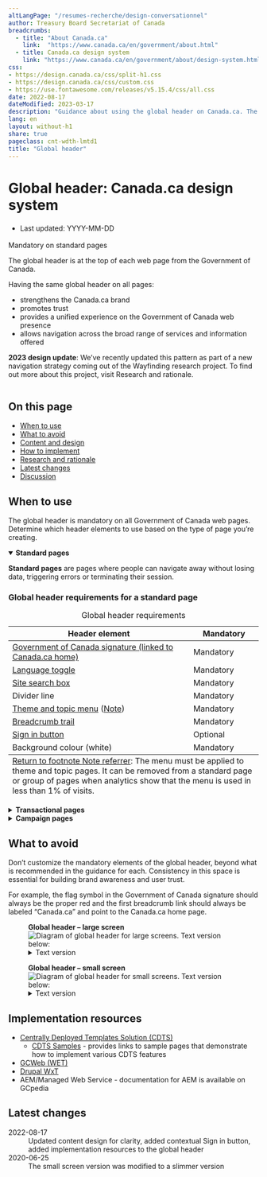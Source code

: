 ```yaml
---
altLangPage: "/resumes-recherche/design-conversationnel"
author: Treasury Board Secretariat of Canada
breadcrumbs:
  - title: "About Canada.ca"
    link:  "https://www.canada.ca/en/government/about.html"
  - title: Canada.ca design system
    link: "https://www.canada.ca/en/government/about/design-system.html"
css:
- https://design.canada.ca/css/split-h1.css
- https://design.canada.ca/css/custom.css
- https://use.fontawesome.com/releases/v5.15.4/css/all.css
date: 2022-08-17
dateModified: 2023-03-17
description: "Guidance about using the global header on Canada.ca. The global header is at the top of each Government of Canada web page."
lang: en
layout: without-h1
share: true
pageclass: cnt-wdth-lmtd1
title: "Global header"
---
```

<h1 property="name" id="wb-cont" dir="ltr"><span class="stacked"><span>Global header</span>: <span>Canada.ca design system</span></span></h1>
<div class="cnt-wdth-lmtd">
<div class="row">
  <div class="col-md-12 pull-left">
    <ul class="list-inline small mrgn-bttm-sm" style="line-height:1.65em" id="list-inline-desktop-only">
      <li class="mrgn-rght-lg"> Last updated: YYYY-MM-DD</li>
    </ul>
  </div>
</div>
<p><span class="label label-danger">Mandatory on standard pages</span></p>
<p>The global header is at the top of each web page from the Government of Canada.</p>
<p>Having the same global header on all pages:</p>
<ul>
  <li>strengthens the Canada.ca brand</li>
  <li>promotes trust</li>
  <li>provides a unified experience on the Government of Canada web presence</li>
  <li>allows navigation across the broad range of services and information offered</li>
</ul>
<p><strong>2023 design update</strong>: We’ve recently updated this pattern as part of a new navigation strategy coming out of the Wayfinding research project. To find out more about this project, visit Research and rationale.</p>
<div class="pattern-demo mrgn-tp-lg">
  <figure class="mrgn-bttm-sm"><img src="https://design.canada.ca/images/sign-in-desktop-en.jpg" class="img-responsive" alt=""></figure>
</div>
<section>
  <h2>On this page</h2>
  <ul>
    <li><a href="#when">When to use</a></li>
    <li><a href="#avoid">What to avoid</a></li>
    <li><a href="#content">Content and design</a></li>
    <li><a href="#implementation">How to implement</a></li>
    <li><a href="#research">Research and rationale</a></li>
    <li><a href="#changes">Latest changes</a></li>
    <li><a href="#discussion">Discussion</a></li>
  </ul>
</section>
<h2 id="when">When to use</h2>
<p>The global header is mandatory on all Government of Canada web pages. Determine which header elements to use based on the type of page you’re creating.</p>
<!--<ul>
  <li><a href="global-header.html#001">Standard pages</a></li>
  <li><a href="global-header.html#002">Transactional pages</a></li>
  <li><a href="global-header.html#003">Campaign pages</a></li>
</ul>-->
</div>
<div class="row">
  <div class="col-md-8">
    <div class="wb-tabs mrgn-tp-lg">
      <div class="tabpanels">
        <details id="001" open="open">
          <summary><strong>Standard pages</strong></summary>
          <div class="col-md-9">
            <p class="mrgn-tp-lg"><strong>Standard pages</strong> are pages where people can navigate away without losing data, triggering errors or terminating their session.</p>
          </div>
          <div class="col-md-12">
            <h3>Global header requirements for a standard page</h3>
            <div class="panel panel-default mrgn-tp-md">
              <table class="table table-striped table-condensed" id="mandatory-01" aria-live="polite">
                <caption class="wb-inv">
                Global header requirements
                </caption>
                <thead>
                  <tr>
                    <th class="col-md-4">Header element</th>
                    <th class="col-md-3">Mandatory</th>
                  </tr>
                </thead>
                <tbody>
                  <tr>
                    <td><a href="signature.html">Government of Canada signature (linked to Canada.ca home)</a></td>
                    <td><span class="far fa-check-circle text-success"></span><span class="wb-inv"> Mandatory</span></td>
                  </tr>
                  <tr>
                    <td><a href="https://design.canada.ca/common-design-patterns/language-toggle.html">Language toggle</a></td>
                    <td><span class="far fa-check-circle text-success"></span><span class="wb-inv"> Mandatory</span></td>
                  </tr>
                  <tr>
                    <td><a href="https://design.canada.ca/common-design-patterns/search-box.html">Site search box</a></td>
                    <td><span class="far fa-check-circle text-success"></span><span class="wb-inv"> Mandatory</span></td>
                  </tr>
                  <tr>
                    <td>Divider line</td>
                    <td><span class="far fa-check-circle text-success"></span><span class="wb-inv"> Mandatory</span></td>
                  </tr>
                  <tr>
                    <td><a href="https://design.canada.ca/common-design-patterns/site-menu.html">Theme and topic menu</a> (<a href="#smenu-note" id="smenu">Note</a>)</td>
                    <td><span class="far fa-check-circle text-success"></span><span class="wb-inv"> Mandatory</span></td>
                  </tr>
                  <tr>
                    <td><a href="https://design.canada.ca/common-design-patterns/breadcrumb-trail.html">Breadcrumb trail</a></td>
                    <td><span class="far fa-check-circle text-success"></span><span class="wb-inv"> Mandatory</span></td>
                  </tr>
                  <tr>
                    <td><a href="https://design.canada.ca/common-design-patterns/sign-in.html">Sign in button</a></td>
                    <td>Optional</td>
                  </tr>
                  <tr>
                    <td>Background colour (white)</td>
                    <td><span class="far fa-check-circle text-success"></span><span class="wb-inv"> Mandatory</span></td>
                  </tr>
                </tbody>
                <tfoot>
                  <tr>
                    <td colspan="2"><div class="fn-rtn small mrgn-tp-md col-md-9" id="smenu-note"><a href="#smenu-note"><span class="wb-inv">Return to footnote </span>Note<span class="wb-inv"> referrer</span></a>: The menu must be applied to theme and topic pages. It can be removed from a standard page or group of pages when analytics show that the menu is used in less than 1% of visits.</div></td>
                  </tr>
                </tfoot>
              </table>
            </div>
          </div>
        </details>
        <details id="002">
          <summary><strong>Transactional pages</strong></summary>
          <div class="col-md-9">
            <p class="mrgn-tp-lg"><strong>Transactional web pages</strong> are pages with an interaction task where people might lose data, trigger errors, or terminate their session if they navigate away from the page.</p>
          </div>
          <div class="col-md-12">
            <h3>Global header requirements for transactional pages</h3>
            <div class="panel panel-default mrgn-tp-md">
              <table class="table table-striped table-condensed" id="mandatory-02" aria-live="polite">
                <caption class="wb-inv">
                Global header requirements
                </caption>
                <thead>
                  <tr>
                    <th class="col-md-4">Header element</th>
                    <th class="col-md-3">Mandatory</th>
                  </tr>
                </thead>
                <tbody>
                  <tr>
                    <td><a href="signature.html">Government of Canada signature (linked to Canada.ca home)</a></td>
                    <td><span class="far fa-check-circle text-success"></span><span class="wb-inv"> Mandatory</span> (Link to Canada.ca home page is optional)</td>
                  </tr>
                  <tr>
                    <td><a href="https://design.canada.ca/common-design-patterns/language-toggle.html">Language toggle</a></td>
                    <td><span class="far fa-check-circle text-success"></span><span class="wb-inv"> Mandatory</span> (<a href="#lt-note" id="lt">Note</a>)</td>
                  </tr>
                  <tr>
                    <td><a href="https://design.canada.ca/common-design-patterns/search-box.html">Site search box</a></td>
                    <td>Optional</td>
                  </tr>
                  <tr>
                    <td><a href="https://design.canada.ca/common-design-patterns/sign-in.html">Sign in button</a></td>
                    <td>Optional</td>
                  </tr>
                  <tr>
                    <td>Divider line</td>
                    <td><span class="far fa-check-circle text-success"></span><span class="wb-inv"> Mandatory</span></td>
                  </tr>
                  <tr>
                    <td><a href="https://design.canada.ca/common-design-patterns/site-menu.html">Theme and topic menu</a></td>
                    <td>Optional</td>
                  </tr>
                  <tr>
                    <td><a href="https://design.canada.ca/common-design-patterns/breadcrumb-trail.html">Breadcrumb trail</a></td>
                    <td>Optional</td>
                  </tr>
                  <tr>
                    <td>Background colour (white)</td>
                    <td><span class="far fa-check-circle text-success"></span><span class="wb-inv"> Mandatory</span></td>
                  </tr>
                </tbody>
                <tfoot>
                  <tr>
                    <td colspan="2"><div class="fn-rtn small mrgn-tp-md col-md-9" id="lt-note"><a href="#lt"><span class="wb-inv">Return to footnote </span>Note<span class="wb-inv"> referrer</span></a>: Transactional web applications must be developed so that people can toggle between official languages on any given page or screen. Some legacy web applications may not have been designed this way. Such applications should be updated to allow this functionality. Until they are replaced or updated, the language toggle can be omitted if its use would result in a loss of data.</div></td>
                  </tr>
                </tfoot>
              </table>
            </div>
          </div>
        </details>
        <details id="003">
          <summary><strong>Campaign pages</strong></summary>
          <div class="col-md-9">
            <p class="mrgn-tp-lg"><strong>Campaign pages</strong> are landing pages for external marketing or advertising campaigns. The flexibility in layout allows institutions to match elements of their external campaign with the landing page.</p>
          </div>
          <div class="col-md-12">
            <h3>Global header requirements for a campaign page</h3>
            <div class="panel panel-default mrgn-tp-md">
              <table class="table table-striped table-condensed" id="mandatory-03" aria-live="polite">
                <caption class="wb-inv">
                Global header requirements
                </caption>
                <thead>
                  <tr>
                    <th class="col-md-4">Header element</th>
                    <th class="col-md-3">Mandatory</th>
                  </tr>
                </thead>
                <tbody>
                  <tr>
                    <td><a href="signature.html">Government of Canada signature (linked to Canada.ca home)</a></td>
                    <td><span class="far fa-check-circle text-success"></span><span class="wb-inv"> Mandatory</span></td>
                  </tr>
                  <tr>
                    <td><a href="https://design.canada.ca/common-design-patterns/language-toggle.html">Language toggle</a></td>
                    <td><span class="far fa-check-circle text-success"></span><span class="wb-inv"> Mandatory</span></td>
                  </tr>
                  <tr>
                    <td><a href="https://design.canada.ca/common-design-patterns/search-box.html">Site search box</a></td>
                    <td><span class="far fa-check-circle text-success"></span><span class="wb-inv"> Mandatory</span></td>
                  </tr>
                  <tr>
                    <td><a href="https://design.canada.ca/common-design-patterns/sign-in.html">Sign in button</a></td>
                    <td>Optional</td>
                  </tr>
                  <tr>
                    <td>Divider line</td>
                    <td><span class="far fa-check-circle text-success"></span><span class="wb-inv"> Mandatory</span></td>
                  </tr>
                  <tr>
                    <td><a href="https://design.canada.ca/common-design-patterns/site-menu.html">Theme and topic menu</a></td>
                    <td>Optional</td>
                  </tr>
                  <tr>
                    <td><a href="https://design.canada.ca/common-design-patterns/breadcrumb-trail.html">Breadcrumb trail</a></td>
                    <td><span class="far fa-check-circle text-success"></span><span class="wb-inv"> Mandatory</span></td>
                  </tr>
                  <tr>
                    <td>Background colour (white)</td>
                    <td><span class="far fa-check-circle text-success"></span><span class="wb-inv"> Mandatory</span></td>
                  </tr>
                </tbody>
              </table>
            </div>
          </div>
        </details>
      </div>
    </div>
  </div>
</div>
<h2>What to avoid</h2>
<p>Don’t customize the mandatory elements of the global header, beyond what is recommended in the guidance for each. Consistency in this space is essential for building brand awareness and user trust.</p>
<p>For example, the flag symbol in the Government of Canada signature should always be the proper red and the first breadcrumb link should always be labeled “Canada.ca” and point to the Canada.ca home page.</p>
<div class="pattern-demo mrgn-tp-lg">
  <figure class="mrgn-bttm-lg">
    <figcaption><b>Global header – large screen</b></figcaption>
    <img src="https://design.canada.ca/images/sign-in-desktop-en.jpg" class="img-responsive" alt="Diagram of global header for large screens. Text version below:">
    <details>
      <summary class="wb-toggle" data-toggle="{&quot;print&quot;:&quot;on&quot;}">Text version</summary>
      <p>The global header has the Government of Canada signature in the top left. Under the signature is the theme and topic menu, and under the menu is the breadcrumb trail. The language toggle link is at the rop right. Under the language toggle is the site search box. </p>
    </details>
  </figure>
</div>
<div class="pattern-demo">
  <figure class="mrgn-bttm-lg">
    <figcaption><b>Global header – small screen</b></figcaption>
    <img src="../images/sign-in-mobile-en.jpg" class="img-responsive" alt="Diagram of global header for small screens. Text version below:">
    <details>
      <summary class="wb-toggle" data-toggle="{&quot;print&quot;:&quot;on&quot;}">Text version</summary>
      <p>The global header has the Government of Canada signature in the top left.  The language toggle link is at the rop right. Under the signature and the language toggle is the site search box. Under the search box is the theme and topic menu. Under the theme and topic menu is the breadcrumb trail.</p>
    </details>
  </figure>
</div>
<h2 id="implementation">Implementation resources</h2>
<ul>
  <li><a href="https://cenw-wscoe.github.io/sgdc-cdts/docs/index-en.html">Centrally Deployed Templates Solution (CDTS)</a>
    <ul>
      <li><a href="https://cdts.service.canada.ca/app/cls/WET/gcweb/v4_0_47/cdts/samples/">CDTS Samples</a> - provides links to sample pages that demonstrate how to implement various CDTS features </li>
    </ul>
  </li>
  <li><a href="https://wet-boew.github.io/GCWeb/docs/implementing-en.html">GCWeb (WET)</a></li>
  <li><a href="https://drupalwxt.github.io/en/docs/environment/">Drupal WxT</a></li>
  <li>AEM/Managed Web Service - documentation for AEM is available on GCpedia</li>
</ul>
<h2 id="changes">Latest changes</h2>
<dl class="dl-horizontal">
  <dt>
    <time datetime="2022-08-17" class="link-muted">2022-08-17</time>
  </dt>
  <dd>Updated content design for clarity, added contextual Sign in button, added implementation resources to the global header </dd>
  <dt>
    <time datetime="2020-06-25" class="link-muted">2020-06-25</time>
  </dt>
  <dd>The small screen version was modified to a slimmer version</dd>
</dl>
